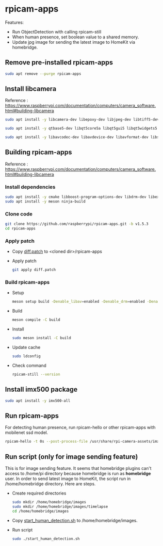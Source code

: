# rpicam-apps

Features:

- Run ObjectDetection with calling rpicam-still
- When human presence, set boolean value to a shared memory.
- Update jpg image for sending the latest image to HomeKit via homebridge.

## Remove pre-installed rpicam-apps

```bash
sudo apt remove --purge rpicam-apps
```

## Install libcamera

Reference : https://www.raspberrypi.com/documentation/computers/camera_software.html#building-libcamera

```bash
sudo apt install -y libcamera-dev libepoxy-dev libjpeg-dev libtiff5-dev libpng-dev
```

```bash
sudo apt install -y qtbase5-dev libqt5core5a libqt5gui5 libqt5widgets5
```

```bash
sudo apt install -y libavcodec-dev libavdevice-dev libavformat-dev libswresample-dev
```

## Building rpicam-apps

Reference : https://www.raspberrypi.com/documentation/computers/camera_software.html#building-libcamera

### Install dependencies

```bash
sudo apt install -y cmake libboost-program-options-dev libdrm-dev libexif-dev
sudo apt install -y meson ninja-build
```

### Clone code

```bash
git clone https://github.com/raspberrypi/rpicam-apps.git -b v1.5.3
cd rpicam-apps
```

### Apply patch

- Copy [diff.patch](diff.patch) to \<cloned dir\>/rpicam-apps
- Apply patch

    ```bash
    git apply diff.patch
    ```

### Build rpicam-apps

- Setup

    ```bash
    meson setup build -Denable_libav=enabled -Denable_drm=enabled -Denable_egl=enabled -Denable_qt=enabled -Denable_opencv=disabled -Denable_tflite=disabled -Denable_hailo=disabled -Denable_imx500=true
    ```

- Build

    ```bash
    meson compile -C build
    ```

- Install

    ```bash
    sudo meson install -C build
    ```

- Update cache

    ```bash
    sudo ldconfig
    ```

- Check command

    ```bash
    rpicam-still --version
    ```

## Install imx500 package

```bash
sudo apt install -y imx500-all
```

## Run rpicam-apps

For detecting human presence, run rpicam-hello or other rpicam-apps with mobilenet ssd model.

```bash
rpicam-hello -t 0s --post-process-file /usr/share/rpi-camera-assets/imx500_mobilenet_ssd.json --viewfinder-width 1920 --viewfinder-height 1080 --framerate 30
```

## Run script (only for image sending feature)

This is for image sending feature. It seems that homebridge plugins can't access to /home/pi directory because homebridge is run as **homebridge** user. In order to send latest image to HomeKit, the script run in /home/homebridge directory. Here are steps.

- Create required directories

    ```bash
    sudo mkdir /home/homebridge/images
    sudo mkdir /home/homebridge/images/timelapse
    cd /home/homebridge/images
    ```

- Copy [start_human_detection.sh](./start_human_detection.sh) to /home/homebridge/images.

- Run script

    ```bash
    sudo ./start_human_detection.sh 
    ```
